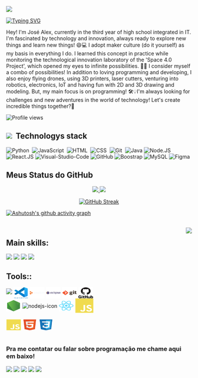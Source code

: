 <img align="top" src="https://raw.githubusercontent.com/gist/alexx-pereira/c7db02e7701d63a04a78e2287b4cddc2/raw/d3fe19710c7b2a2ff333516eaf309f77190e9ea1/alex-github-post2.svg"/>


[![Typing SVG](https://readme-typing-svg.herokuapp.com?font=Fira+Code&weight=1000&size=50&duration=4000&pause=1000&color=36BCF7&center=true&vCenter=true&random=false&width=1000&lines=Hello%2C+Welcome+to+my+profile+:%29;My+name+is+José+Alex;I'm+17+years+old;I+am+Brazilian;I'm+a+computer+science+student+:%29)](https://git.io/typing-svg)

<p aling="jsutify"><p align="jsutify" >Hey! I'm José Alex, currently in the third year of high school integrated in IT. I'm fascinated by technology and innovation, always ready to explore new things and learn new things! 😄💻 I adopt maker culture (do it yourself) as my basis in everything I do. I learned this concept in practice while monitoring the technological innovation laboratory of the 'Space 4.0 Project', which opened my eyes to infinite possibilities. 🚀✨ I consider myself a combo of possibilities! In addition to loving programming and developing, I also enjoy flying drones, using 3D printers, laser cutters, venturing into robotics, electronics, IoT and having fun with 2D and 3D drawing and modeling. But, my main focus is on programming! 🛠️💡I'm always looking for challenges and new adventures in the world of technology! Let's create incredible things together?🚀</p></p>

<p align="left"> <img src="https://komarev.com/ghpvc/?username=alexx-pereira&color=F58219" alt="Profile views" /> </p>


## <img src="https://raw.githubusercontent.com/kaueMarques/kaueMarques/master/hi.gif" height="30px"> &nbsp;Technologys stack

![Python](https://img.shields.io/badge/Python-14354C?style=for-the-badge&logo=python&logoColor=white)&nbsp;
![JavaScript](https://img.shields.io/badge/JavaScript-F7DF1E?style=for-the-badge&logo=javascript&logoColor=black)&nbsp;
![HTML](https://img.shields.io/badge/HTML5-E34F26?style=for-the-badge&logo=html5&logoColor=white)&nbsp;
![CSS](https://img.shields.io/badge/CSS3-1572B6?style=for-the-badge&logo=css3&logoColor=white)&nbsp;
![Git](https://img.shields.io/badge/GIT-E44C30?style=for-the-badge&logo=git&logoColor=white)&nbsp;
![Java](https://img.shields.io/badge/Java-007396?style=for-the-badge&logo=java&logoColor=white)
![Node.JS](https://img.shields.io/badge/-Node.JS-0F2546?style=for-the-badge&logo=node.js&labelColor=0F2546&textColor=0F2546)
![React.JS](https://img.shields.io/badge/-React.js-60A709?style=for-the-badge&logo=react&labelColor=60A709)
![Visual-Studio-Code](https://img.shields.io/badge/-Visual%20Studio%20Code-6420FF?style=for-the-badge&logo=visual-studio-code&logoColor=white&labelColor=6420FF)
![GitHub](https://img.shields.io/badge/-GitHub-62C7C9?style=for-the-badge&logo=github&labelColor=62C7C9)
![Boostrap](https://img.shields.io/badge/-boostrap-DA5F66?style=for-the-badge&logo=bootstrap&labelColor=DA5F66)
![MySQL](https://img.shields.io/badge/-mysql-FD7633?style=for-the-badge&logo=mysql&labelColor=FD7633)
![Figma](https://img.shields.io/badge/-figma-366994?style=for-the-badge&logo=figma&labelColor=366994)

## Meus Status do GitHub

<div align="center">
  <a href="https://github.com/duribeiro">
    <img height="150em" src="https://github-readme-stats.vercel.app/api?username=alexx-pereira&show_icons=true&theme=radical&hide_border=false&show_owner=true"/>
    <img height="150em" src="https://github-readme-stats.vercel.app/api/top-langs/?username=alexx-pereira&theme=dracula&hide_border=false&&layout=compact"/>
  </a>
</div>

<div align="center">
 
[![GitHub Streak](https://github-readme-streak-stats.herokuapp.com?user=alexx-pereira&theme=windows-dark&locale=pt_BR&date_format=n%2Fj%5B%2FY%5D&card_width=1000)](https://git.io/streak-stats)

</div>


[![Ashutosh's github activity graph](https://github-readme-activity-graph.vercel.app/graph?username=alexx-pereira&bg_color=0d1117&color=36BCF7&line=1D5570&point=38B6FF&area=true&hide_border=true)](https://github.com/ashutosh00710/github-readme-activity-graph)



<div  align="left"> 
  <div style="display: inline_block"><br>

   <img align="right" height="590em" src="https://raw.githubusercontent.com/gist/alexx-pereira/fe606d23c1879116a6a5798f99840fe6/raw/8fe1c138604b9dddbffb865bdd142ddda7c301d2/alex-github-card.svg"/>
    <h2 align="left">Main skills: </h2>

   <a href="" target="_blank"><img src="https://img.shields.io/badge/HTML5-E34F26?style=for-the-badge&logo=html5&logoColor=white" target="_blank"></a>
   <a href="" target="_blank"><img src="https://img.shields.io/badge/CSS3-1572B6?style=for-the-badge&logo=css3&logoColor=white" target="_blank"></a>
   <a href="" target="_blank"><img src="https://img.shields.io/badge/-figma-366994?style=for-the-badge&logo=figma&labelColor=366994" target="_blank"></a>
   <a href="" target="_blank"><img src="https://img.shields.io/badge/Java-007396?style=for-the-badge&logo=java&logoColor=white" target="_blank"></a>
   <h2 align="left"> Tools:: </h2>
   <a href="" target="_blank"><img src="https://img.shields.io/badge/-Visual%20Studio%20Code-404137?style=for-the-badge&logo=visual-studio-code&logoColor=404137&labelColor=000000" target="_blank"></a>

   <img align="center" height="30" width="40" alt="Vs.Code" src="https://raw.githubusercontent.com/devicons/devicon/45200e3f2efe9e30a370be0504e97a8acf64bdd4/icons/vscode/vscode-original-wordmark.svg">
   <img align="center" height="30" width="40" alt="Replit" src="https://raw.githubusercontent.com/devicons/devicon/45200e3f2efe9e30a370be0504e97a8acf64bdd4/icons/replit/replit-original-wordmark.svg">
   <img align="center" height="30" width="40" alt="Eclipse" src="https://raw.githubusercontent.com/devicons/devicon/45200e3f2efe9e30a370be0504e97a8acf64bdd4/icons/eclipse/eclipse-original-wordmark.svg">
   <img align="center" height="30" width="40" alt="Git" src="https://raw.githubusercontent.com/devicons/devicon/45200e3f2efe9e30a370be0504e97a8acf64bdd4/icons/git/git-original-wordmark.svg">
   <img align="center" height="30" width="40" alt="GitHub" src="https://raw.githubusercontent.com/devicons/devicon/45200e3f2efe9e30a370be0504e97a8acf64bdd4/icons/github/github-original-wordmark.svg">
   </div>






<img align="center" height="30" width="40" alt="nodejs-icon" src="https://raw.githubusercontent.com/devicons/devicon/master/icons/nodejs/nodejs-original.svg">
    <img align="center" height="30" width="40" alt="nodejs-icon" src="https://raw.githubusercontent.com/jmnote/z-icons/master/svg/cpp.svg">

 <img align="center" height="30" width="40" alt="react-icon" src="https://raw.githubusercontent.com/devicons/devicon/master/icons/react/react-original.svg">




<img align="center" height="40" width="50" alt="js-icon"  src="https://raw.githubusercontent.com/devicons/devicon/master/icons/javascript/javascript-plain.svg">


    
<div style="display: inline_block"><br>
  <img align="center" alt="Js" height="30" width="40" src="https://raw.githubusercontent.com/devicons/devicon/master/icons/javascript/javascript-plain.svg">
  <img align="center" alt="HTML" height="30" width="40" src="https://raw.githubusercontent.com/devicons/devicon/master/icons/html5/html5-original.svg">
  <img align="center" alt="CSS" height="30" width="40" src="https://raw.githubusercontent.com/devicons/devicon/master/icons/css3/css3-original.svg">
 
</div>
 
<br>
 
### Pra me contatar ou falar sobre programação me chame aqui em baixo!
 
<div> 
  <a href="" target="_blank"><img src="https://img.shields.io/badge/YouTube-FF0000?style=for-the-badge&logo=youtube&logoColor=white" target="_blank"></a>
  <a href="" target="_blank"><img src="https://img.shields.io/badge/-Instagram-%23E4405F?style=for-the-badge&logo=instagram&logoColor=white" target="_blank"></a>
  <a href="" target="_blank"><img src="https://img.shields.io/badge/Discord-7289DA?style=for-the-badge&logo=discord&logoColor=white" target="_blank"></a> 
  <a href="mailto:jasp1@aluno.ifal.edu.br"><img src="https://img.shields.io/badge/-Gmail-%23333?style=for-the-badge&logo=gmail&logoColor=white" target="_blank"></a>
  <a href="" target="_blank"><img src="https://img.shields.io/badge/-LinkedIn-%230077B5?style=for-the-badge&logo=linkedin&logoColor=white" target="_blank"></a>
</div>
